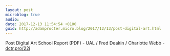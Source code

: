 ```yaml
---
layout: post
microblog: true
audio: 
date: 2017-12-13 11:54:54 +0100
guid: http://adamprocter.micro.blog/2017/12/13/post-digital-art.html
---
```

Post Digital Art School Report (PDF) - UAL / Fred Deakin / Charlotte Webb  - [dctr.pro/22i](http://dctr.pro/22i) 
